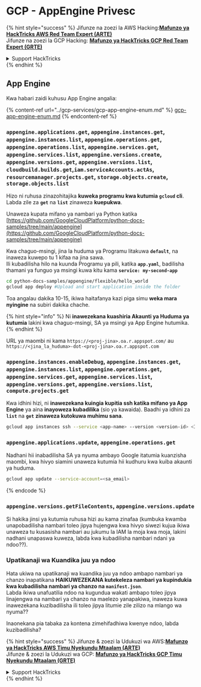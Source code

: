 # GCP - AppEngine Privesc

{% hint style="success" %}
Jifunze na zoezi la AWS Hacking:<img src="/.gitbook/assets/image.png" alt="" data-size="line">[**Mafunzo ya HackTricks AWS Red Team Expert (ARTE)**](https://training.hacktricks.xyz/courses/arte)<img src="/.gitbook/assets/image.png" alt="" data-size="line">\
Jifunze na zoezi la GCP Hacking: <img src="/.gitbook/assets/image (2).png" alt="" data-size="line">[**Mafunzo ya HackTricks GCP Red Team Expert (GRTE)**<img src="/.gitbook/assets/image (2).png" alt="" data-size="line">](https://training.hacktricks.xyz/courses/grte)

<details>

<summary>Support HackTricks</summary>

* Angalia [**mpango wa usajili**](https://github.com/sponsors/carlospolop)!
* **Jiunge na** 💬 [**Kikundi cha Discord**](https://discord.gg/hRep4RUj7f) au kikundi cha [**telegram**](https://t.me/peass) au **tufuate** kwenye **Twitter** 🐦 [**@hacktricks\_live**](https://twitter.com/hacktricks\_live)**.**
* **Shiriki mbinu za udukuzi kwa kuwasilisha PRs kwa** [**HackTricks**](https://github.com/carlospolop/hacktricks) na [**HackTricks Cloud**](https://github.com/carlospolop/hacktricks-cloud) github repos.

</details>
{% endhint %}

## App Engine

Kwa habari zaidi kuhusu App Engine angalia:

{% content-ref url="../gcp-services/gcp-app-engine-enum.md" %}
[gcp-app-engine-enum.md](../gcp-services/gcp-app-engine-enum.md)
{% endcontent-ref %}

### `appengine.applications.get`, `appengine.instances.get`, `appengine.instances.list`, `appengine.operations.get`, `appengine.operations.list`, `appengine.services.get`, `appengine.services.list`, `appengine.versions.create`, `appengine.versions.get`, `appengine.versions.list`, `cloudbuild.builds.get`,`iam.serviceAccounts.actAs`, `resourcemanager.projects.get`, `storage.objects.create`, `storage.objects.list`

Hizo ni ruhusa zinazohitajika **kuweka programu kwa kutumia `gcloud` cli**. Labda zile za **`get`** na **`list`** zinaweza **kuepukwa**.

Unaweza kupata mifano ya nambari ya Python katika [https://github.com/GoogleCloudPlatform/python-docs-samples/tree/main/appengine](https://github.com/GoogleCloudPlatform/python-docs-samples/tree/main/appengine)

Kwa chaguo-msingi, jina la huduma ya Programu litakuwa **`default`**, na inaweza kuwepo tu 1 kifaa na jina sawa.\
Ili kubadilisha hilo na kuunda Programu ya pili, katika **`app.yaml`**, badilisha thamani ya funguo ya msingi kuwa kitu kama **`service: my-second-app`**
```bash
cd python-docs-samples/appengine/flexible/hello_world
gcloud app deploy #Upload and start application inside the folder
```
Toa angalau dakika 10-15, ikiwa haitafanya kazi piga simu **weka mara nyingine** na subiri dakika chache.

{% hint style="info" %}
Ni **inawezekana kuashiria Akaunti ya Huduma ya kutumia** lakini kwa chaguo-msingi, SA ya msingi ya App Engine hutumika.
{% endhint %}

URL ya maombi ni kama `https://<proj-jina>.oa.r.appspot.com/` au `https://<jina_la_huduma>-dot-<proj-jina>.oa.r.appspot.com`

### `appengine.instances.enableDebug`, `appengine.instances.get`, `appengine.instances.list`, `appengine.operations.get`, `appengine.services.get`, `appengine.services.list`, `appengine.versions.get`, `appengine.versions.list`, `compute.projects.get`

Kwa idhini hizi, ni **inawezekana kuingia kupitia ssh katika mifano ya App Engine** ya aina **inayoweza kubadilika** (sio ya kawaida). Baadhi ya idhini za **`list`** na **`get`** **zinaweza kutokuwa muhimu sana**.
```bash
gcloud app instances ssh --service <app-name> --version <version-id> <ID>
```
### `appengine.applications.update`, `appengine.operations.get`

Nadhani hii inabadilisha SA ya nyuma ambayo Google itatumia kuanzisha maombi, kwa hivyo siamini unaweza kutumia hii kudhuru kwa kuiba akaunti ya huduma.
```bash
gcloud app update --service-account=<sa_email>
```
{% endcode %}

### `appengine.versions.getFileContents`, `appengine.versions.update`

Si hakika jinsi ya kutumia ruhusa hizi au kama zinafaa (kumbuka kwamba unapobadilisha nambari toleo jipya hujengwa kwa hivyo siwezi kujua ikiwa unaweza tu kusasisha nambari au jukumu la IAM la moja kwa moja, lakini nadhani unapaswa kuweza, labda kwa kubadilisha nambari ndani ya ndoo??).

### Upatikanaji wa Kuandika juu ya ndoo

Hata ukiwa na upatikanaji wa kuandika juu ya ndoo ambapo nambari ya chanzo inapatikana **HAIKUWEZEKANA kutekeleza nambari ya kupindukia kwa kubadilisha nambari ya chanzo na `manifest.json`**.\
Labda ikiwa unafuatilia ndoo na kugundua wakati ambapo toleo jipya linajengwa na nambari ya chanzo na maelezo yanapakiwa, inaweza kuwa inawezekana kuzibadilisha ili toleo jipya litumie zile zilizo na mlango wa nyuma??

Inaonekana pia tabaka za kontena zimehifadhiwa kwenye ndoo, labda kuzibadilisha?

{% hint style="success" %}
Jifunze & zoezi la Udukuzi wa AWS:<img src="/.gitbook/assets/image.png" alt="" data-size="line">[**Mafunzo ya HackTricks AWS Timu Nyekundu Mtaalam (ARTE)**](https://training.hacktricks.xyz/courses/arte)<img src="/.gitbook/assets/image.png" alt="" data-size="line">\
Jifunze & zoezi la Udukuzi wa GCP: <img src="/.gitbook/assets/image (2).png" alt="" data-size="line">[**Mafunzo ya HackTricks GCP Timu Nyekundu Mtaalam (GRTE)**<img src="/.gitbook/assets/image (2).png" alt="" data-size="line">](https://training.hacktricks.xyz/courses/grte)

<details>

<summary>Support HackTricks</summary>

* Angalia [**mpango wa usajili**](https://github.com/sponsors/carlospolop)!
* **Jiunge na** 💬 [**Kikundi cha Discord**](https://discord.gg/hRep4RUj7f) au kikundi cha [**telegram**](https://t.me/peass) au **tufuate** kwenye **Twitter** 🐦 [**@hacktricks\_live**](https://twitter.com/hacktricks\_live)**.**
* **Shiriki mbinu za udukuzi kwa kuwasilisha PRs kwa** [**HackTricks**](https://github.com/carlospolop/hacktricks) na [**HackTricks Cloud**](https://github.com/carlospolop/hacktricks-cloud) github repos.

</details>
{% endhint %}
